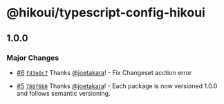 # @hikoui/typescript-config-hikoui

## 1.0.0

### Major Changes

- [#6](https://github.com/hikoinc/hikoui-dev/pull/6) [`f43e0c7`](https://github.com/hikoinc/hikoui-dev/commit/f43e0c7e94b7bb18e8d1356305bbca6394617789) Thanks [@joetakara](https://github.com/joetakara)! - Fix Changeset acction error

- [#5](https://github.com/hikoinc/hikoui-dev/pull/5) [`788f6b0`](https://github.com/hikoinc/hikoui-dev/commit/788f6b0edcdf1b00b0ee9fa86cd89057ecbb8d16) Thanks [@joetakara](https://github.com/joetakara)! - Each package is now versioned 1.0.0 and follows semantic versioning.
